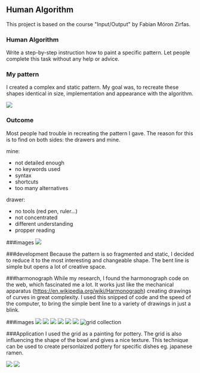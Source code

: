 ## Human Algorithm

This project is based on the course "Input/Output" by Fabian Móron Zirfas.

### Human Algorithm
Write a step-by-step instruction how to paint a specific pattern. Let people complete this task without any help or advice.

### My pattern
I created a complex and static pattern. My goal was, to recreate these shapes identical in size, implementation and appearance with the algorithm.

![ ](https://cloud.githubusercontent.com/assets/9571378/11806806/da06a246-a315-11e5-8350-6df97d7cf7cb.png)

### Outcome
Most people had trouble in recreating the pattern I gave. The reason for this is to find on both sides: the drawers and mine.

mine:
- not detailed enough
- no keywords used
- syntax
- shortcuts
- too many alternatives

drawer:
- no tools (red pen, ruler…)
- not concentrated
- different understanding
- propper reading

###images
![ ](https://cloud.githubusercontent.com/assets/9571378/11806585/700c1e58-a314-11e5-976a-ec4f0f05efbc.jpg)

###development
Because the pattern is so fragmented and static, I decided to reduce it to the most interesting and changeable shape. The bent line is simple but opens a lot of creative space. 

###harmonograph
While my research, I found the harmonograph code on the web, which fascinated me a lot. It works just like the mechanical apparatus (https://en.wikipedia.org/wiki/Harmonograph) creating drawings of curves in great complexity.
I used this snipped of code and the speed of the computer, to bring the simple bent line to a variety of drawings in just a blink.

###images
![ ](https://cloud.githubusercontent.com/assets/9571378/11807276/10d07380-a319-11e5-8250-e89bdde52d03.jpg)
![ ](https://cloud.githubusercontent.com/assets/9571378/11807396/bf5c2746-a319-11e5-874a-0d9678768384.jpg)
![ ](https://cloud.githubusercontent.com/assets/9571378/11807415/de839924-a319-11e5-954e-b5f0d4e69f2f.jpg)
![ ](https://cloud.githubusercontent.com/assets/9571378/11807480/514f05ec-a31a-11e5-811d-99dbb34f9446.jpg)
![ ](https://cloud.githubusercontent.com/assets/9571378/11807610/1a483cde-a31b-11e5-8c4f-ee2c6a5a8f52.jpg)
![ ](https://cloud.githubusercontent.com/assets/9571378/11807630/39035686-a31b-11e5-9745-4d86c6d7c448.jpg)
![grid collection](https://cloud.githubusercontent.com/assets/9571378/11807669/81487f2a-a31b-11e5-95ed-cef36117e0c1.jpg)

###Application
I used the grid as a painting for pottery. The grid is also influencing the shape of the bowl and gives a nice texture.
This technique can be used to create personlaized pottery for specific dishes eg. japanese ramen.

![ ](https://cloud.githubusercontent.com/assets/9571378/11807783/4ff6232c-a31c-11e5-8b80-5aaed63d0648.jpg)
![ ](https://cloud.githubusercontent.com/assets/9571378/11807798/78855722-a31c-11e5-91a8-e44889521d82.png)


